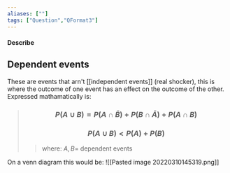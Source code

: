 ```yaml
---
aliases: [""]
tags: ["Question","QFormat3"]
---
```


#### Describe
## Dependent events
These are events that arn't [[independent events]] (real shocker), this is where the outcome of one event has an effect on the outcome of the other. Expressed mathamatically is:
> ### $$ P(A \cup B) = P(A \cap \bar{B}) + P(B \cap \bar{A}) + P(A \cap B) $$ 
> ### $$ P(A \cup B) < P(A) + P(B) $$
>> where:
>> $A,B=$ dependent events

On a venn diagram this would be:
![[Pasted image 20220310145319.png]]